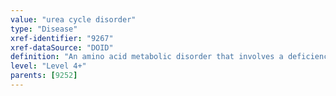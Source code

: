 ```yaml
---
value: "urea cycle disorder"
type: "Disease"
xref-identifier: "9267"
xref-dataSource: "DOID"
definition: "An amino acid metabolic disorder that involves a deficiency of one of the enzymes in the urea cycle which is responsible for removing ammonia from the blood stream."
level: "Level 4+"
parents: [9252]
---
```

